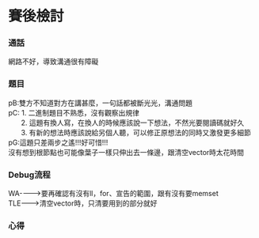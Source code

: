 # 賽後檢討

### 通話
網路不好，導致溝通很有障礙

### 題目
pB:雙方不知道對方在講甚麼，一句話都被斷光光，溝通問題<br>
pC: 1. 二進制題目不熟悉，沒有觀察出規律<br>
&emsp;&nbsp;&nbsp; 2. 這題有換人寫，在換人的時候應該說一下想法，不然光要閱讀碼就好久<br>
&emsp;&nbsp;&nbsp; 3. 有新的想法時應該說給另個人聽，可以修正原想法的同時又激發更多細節<br>
pG:這題只差兩步之遙!!!好可惜!!!<br>
沒有想到根節點也可能像葉子一樣只伸出去一條邊，跟清空vector時太花時間<br>

### Debug流程
WA---->要再確認有沒有ll，for、宣告的範圍，跟有沒有要memset<br>
TLE--->清空vector時，只清要用到的部分就好<br>

### 心得
